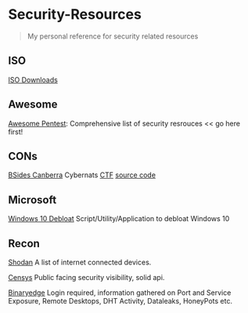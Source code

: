 # Security-Resources
> My personal reference for security related resources

## ISO
[ISO Downloads](https://standards.iso.org/ittf/PubliclyAvailableStandards/)

## Awesome
[Awesome Pentest](https://github.com/enaqx/awesome-pentest): Comprehensive list of security resrouces << go here first!

## CONs
[BSides Canberra](https://www.bsidesau.com.au/) Cybernats [CTF](https://www.bsidesau.com.au/ctf.html) [source code](https://gitlab.com/cybears/fall-of-cybeartron)

## Microsoft 
[Windows 10 Debloat](https://github.com/Sycnex/Windows10Debloater) Script/Utility/Application to debloat Windows 10

## Recon
[Shodan](https://www.shodan.io/) A list of internet connected devices.

[Censys](https://censys.io/) Public facing security visibility, solid api.

[Binaryedge](https://app.binaryedge.io/) Login required, information gathered on Port and Service Exposure, Remote Desktops, DHT Activity, Dataleaks, HoneyPots etc.


